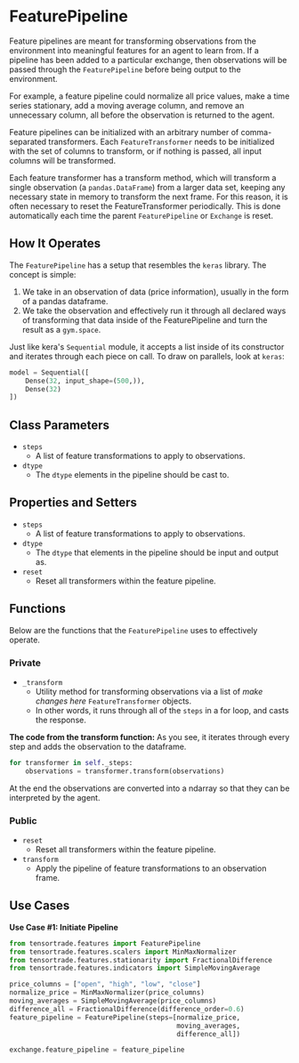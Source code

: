 # FeaturePipeline

Feature pipelines are meant for transforming observations from the environment into meaningful features for an agent to learn from. If a pipeline has been added to a particular exchange, then observations will be passed through the `FeaturePipeline` before being output to the environment.

For example, a feature pipeline could normalize all price values, make a time series stationary, add a moving average column, and remove an unnecessary column, all before the observation is returned to the agent.

Feature pipelines can be initialized with an arbitrary number of comma-separated transformers. Each `FeatureTransformer` needs to be initialized with the set of columns to transform, or if nothing is passed, all input columns will be transformed.

Each feature transformer has a transform method, which will transform a single observation (a `pandas.DataFrame`) from a larger data set, keeping any necessary state in memory to transform the next frame. For this reason, it is often necessary to reset the FeatureTransformer periodically. This is done automatically each time the parent `FeaturePipeline` or `Exchange` is reset.

## How It Operates

The `FeaturePipeline` has a setup that resembles the `keras` library. The concept is simple:

1. We take in an observation of data (price information), usually in the form of a pandas dataframe.
2. We take the observation and effectively run it through all declared ways of transforming that data inside of the FeaturePipeline and turn the result as a `gym.space`.

Just like kera's `Sequential` module, it accepts a list inside of its constructor and iterates through each piece on call. To draw on parallels, look at `keras`:

```py
model = Sequential([
    Dense(32, input_shape=(500,)),
    Dense(32)
])
```

## Class Parameters

- `steps`
  - A list of feature transformations to apply to observations.
- `dtype`
  - The `dtype` elements in the pipeline should be cast to.

## Properties and Setters

- `steps`
  - A list of feature transformations to apply to observations.
- `dtype`
  - The `dtype` that elements in the pipeline should be input and output as.
- `reset`
  - Reset all transformers within the feature pipeline.

## Functions

Below are the functions that the `FeaturePipeline` uses to effectively operate.

### Private

- `_transform`
  - Utility method for transforming observations via a list of _make changes here_ `FeatureTransformer` objects.
  - In other words, it runs through all of the `steps` in a for loop, and casts the response.

**The code from the transform function:**
As you see, it iterates through every step and adds the observation to the dataframe.

```py
for transformer in self._steps:
    observations = transformer.transform(observations)
```

At the end the observations are converted into a ndarray so that they can be interpreted by the agent.

### Public

- `reset`
  - Reset all transformers within the feature pipeline.
- `transform`
  - Apply the pipeline of feature transformations to an observation frame.

## Use Cases

**Use Case #1: Initiate Pipeline**

```py
from tensortrade.features import FeaturePipeline
from tensortrade.features.scalers import MinMaxNormalizer
from tensortrade.features.stationarity import FractionalDifference
from tensortrade.features.indicators import SimpleMovingAverage

price_columns = ["open", "high", "low", "close"]
normalize_price = MinMaxNormalizer(price_columns)
moving_averages = SimpleMovingAverage(price_columns)
difference_all = FractionalDifference(difference_order=0.6)
feature_pipeline = FeaturePipeline(steps=[normalize_price,
                                          moving_averages,
                                          difference_all])

exchange.feature_pipeline = feature_pipeline
```
